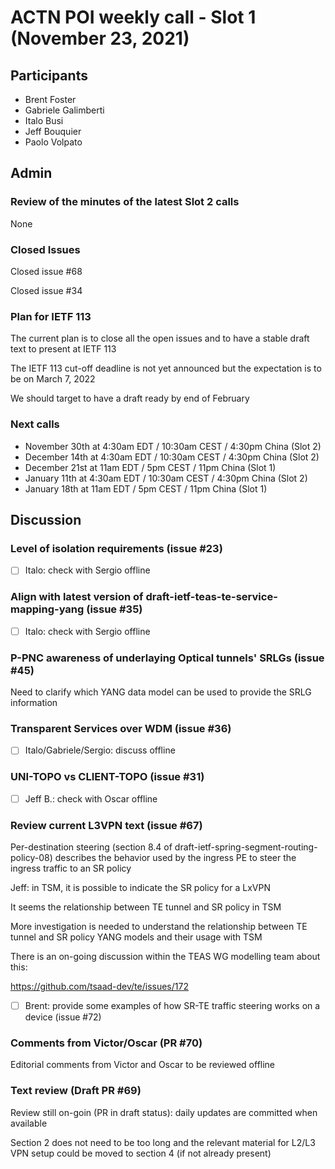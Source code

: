 # ACTN POI weekly call - Slot 1 (November 23, 2021)

## Participants
- Brent Foster
- Gabriele Galimberti
- Italo Busi
- Jeff Bouquier
- Paolo Volpato

## Admin

### Review of the minutes of the latest Slot 2 calls

None

### Closed Issues

Closed issue #68

Closed issue #34

### Plan for IETF 113

The current plan is to close all the open issues and to have a stable draft text to present at IETF 113

The IETF 113 cut-off deadline is not yet announced but the expectation is to be on March 7, 2022

We should target to have a draft ready by end of February

### Next calls

- November 30th at 4:30am EDT / 10:30am CEST / 4:30pm China (Slot 2)
- December 14th at 4:30am EDT / 10:30am CEST / 4:30pm China (Slot 2)
- December 21st at 11am EDT / 5pm CEST / 11pm China (Slot 1)
- January 11th at 4:30am EDT / 10:30am CEST / 4:30pm China (Slot 2)
- January 18th at 11am EDT / 5pm CEST / 11pm China (Slot 1)

## Discussion

### Level of isolation requirements (issue #23)

- [ ] Italo: check with Sergio offline

### Align with latest version of draft-ietf-teas-te-service-mapping-yang (issue #35)

- [ ] Italo: check with Sergio offline

### P-PNC awareness of underlaying Optical tunnels' SRLGs (issue #45)

Need to clarify which YANG data model can be used to provide the SRLG information

### Transparent Services over WDM (issue #36)

- [ ] Italo/Gabriele/Sergio: discuss offline

### UNI-TOPO vs CLIENT-TOPO (issue #31)

- [ ] Jeff B.: check with Oscar offline

### Review current L3VPN text (issue #67)

Per-destination steering (section 8.4 of draft-ietf-spring-segment-routing-policy-08) describes the behavior used by the ingress PE to steer the ingress traffic to an SR policy

Jeff: in TSM, it is possible to indicate the SR policy for a LxVPN

It seems the relationship between TE tunnel and SR policy in TSM

More investigation is needed to understand the relationship between TE tunnel and SR policy YANG models and their usage with TSM

There is an on-going discussion within the TEAS WG modelling team about this:

https://github.com/tsaad-dev/te/issues/172

- [ ] Brent: provide some examples of how SR-TE traffic steering works on a device (issue #72)

### Comments from Victor/Oscar (PR #70)

Editorial comments from Victor and Oscar to be reviewed offline

### Text review (Draft PR #69)

Review still on-goin (PR in draft status): daily updates are committed when available

Section 2 does not need to be too long and the relevant material for L2/L3 VPN setup could be moved to section 4 (if not already present)
